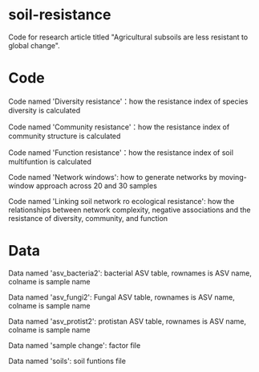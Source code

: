 # soil-resistance
Code for research article titled "Agricultural subsoils are less resistant to global change".

# Code
Code named 'Diversity resistance'：how the resistance index of species diversity is calculated

Code named 'Community resistance'：how the resistance index of community structure is calculated

Code named 'Function resistance'：how the resistance index of soil multifuntion is calculated

Code named 'Network windows': how to generate networks by moving-window approach across 20 and 30 samples

Code named 'Linking soil network ro ecological resistance': how the relationships between network complexity, negative associations and the resistance of diversity, community, and function


# Data
Data named 'asv_bacteria2': bacterial ASV table, rownames is ASV name, colname is sample name 

Data named 'asv_fungi2': Fungal ASV table, rownames is ASV name, colname is sample name 

Data named 'asv_protist2': protistan ASV table, rownames is ASV name, colname is sample name 

Data named 'sample change': factor file

Data named 'soils': soil funtions file
